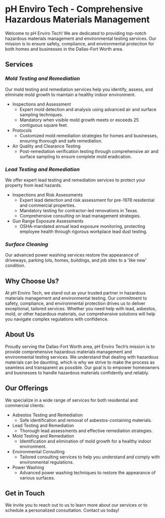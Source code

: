 # pH Enviro Tech - Comprehensive Hazardous Materials Management
Welcome to pH Enviro Tech! We are dedicated to providing top-notch hazardous materials management and environmental testing services. Our mission is to ensure safety, compliance, and environmental protection for both homes and businesses in the Dallas-Fort Worth area.

## Services

### *Mold Testing and Remediation*
Our mold testing and remediation services help you identify, assess, and eliminate mold growth to maintain a healthy indoor environment.
- Inspections and Assessment
     - Expert mold detection and analysis using advanced air and surface sampling techniques.
     - Mandatory when visible mold growth meets or exceeds 25 contiguous square feet.
- Protocols
     - Customized mold remediation strategies for homes and businesses, ensuring thorough and safe remediation.
- Air Quality and Clearance Testing
     - Post-remediation verification testing through comprehensive air and surface sampling to ensure complete mold eradication.
### *Lead Testing and Remediation*
We offer expert lead testing and remediation services to protect your property from lead hazards.
- Inspections and Risk Assessments
     - Expert lead detection and risk assessment for pre-1978 residential and commercial properties.
     - Mandatory testing for contractor-led renovations in Texas.
     - Comprehensive consulting on lead management strategies.
- Gun Range Exposure Assessments
     - OSHA-mandated annual lead exposure monitoring, protecting employee health through rigorous workplace lead dust testing.
### *Surface Cleaning*
Our advanced power washing services restore the appearance of driveways, parking lots, homes, buildings, and job sites to a 'like new' condition.
## Why Choose Us?
At pH Enviro Tech, we stand out as your trusted partner in hazardous materials management and environmental testing. Our commitment to safety, compliance, and environmental protection drives us to deliver exceptional, tailored services. Whether you need help with lead, asbestos, mold, or other hazardous materials, our comprehensive solutions will help you navigate complex regulations with confidence.
## About Us
Proudly serving the Dallas-Fort Worth area, pH Enviro Tech’s mission is to provide comprehensive hazardous materials management and environmental testing services. We understand that dealing with hazardous materials can be daunting, which is why we strive to make the process as seamless and transparent as possible. Our goal is to empower homeowners and businesses to handle hazardous materials confidently and reliably.
## Our Offerings
We specialize in a wide range of services for both residential and commercial clients:
- Asbestos Testing and Remediation
     - Safe identification and removal of asbestos-containing materials.
- Lead Testing and Remediation
     - Thorough lead assessments and effective remediation strategies.
- Mold Testing and Remediation
     - Identification and elimination of mold growth for a healthy indoor environment.
- Environmental Consulting
     - Tailored consulting services to help you understand and comply with environmental regulations.
- Power Washing
     - Advanced power washing techniques to restore the appearance of various surfaces.
## Get in Touch
We invite you to reach out to us to learn more about our services or to schedule a personalized consultation. Contact us today!


